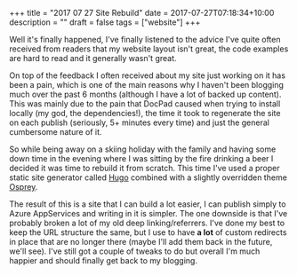 +++
title = "2017 07 27 Site Rebuild"
date = 2017-07-27T07:18:34+10:00
description = ""
draft = false
tags = ["website"]
+++

Well it's finally happened, I've finally listened to the advice I've quite often received from readers that my website layout isn't great, the code examples are hard to read and it generally wasn't great.

On top of the feedback I often received about my site just working on it has been a pain, which is one of the main reasons why I haven't been blogging much over the past 6 months (although I have a lot of backed up content). This was mainly due to the pain that DocPad caused when trying to install locally (my god, the dependencies!), the time it took to regenerate the site on each publish (seriously, 5+ minutes every time) and just the general cumbersome nature of it.

So while being away on a skiing holiday with the family and having some down time in the evening where I was sitting by the fire drinking a beer I decided it was time to rebuild it from scratch. This time I've used a proper static site generator called [Hugo](https://gohugo.io) combined with a slightly overridden theme [Osprey](https://themes.gohugo.io/osprey/).

The result of this is a site that I can build a lot easier, I can publish simply to Azure AppServices and writing in it is simpler. The one downside is that I've probably broken a lot of my old deep linking/referrers. I've done my best to keep the URL structure the same, but I use to have **a lot** of custom redirects in place that are no longer there (maybe I'll add them back in the future, we'll see). I've still got a couple of tweaks to do but overall I'm much happier and should finally get back to my blogging.